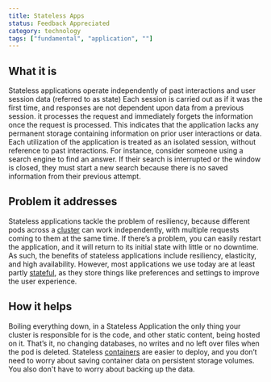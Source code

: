 ```yaml
---
title: Stateless Apps
status: Feedback Appreciated
category: technology
tags: ["fundamental", "application", ""]
---
```


## What it is

Stateless applications operate independently of past interactions and user session data (referred to as state)
Each session is carried out as if it was the first time, and responses are not dependent upon data from a previous session. 
it processes the request and immediately forgets the information once the request is processed. 
This indicates that the application lacks any permanent storage containing information on prior user interactions or data. 
Each utilization of the application is treated as an isolated session, 
without reference to past interactions. 
For instance, consider someone using a search engine to find an answer. 
If their search is interrupted or the window is closed, 
they must start a new search because there is no saved information from their previous attempt.

## Problem it addresses

Stateless applications tackle the problem of resiliency, 
because different pods across a [cluster](/cluster/) can work independently, 
with multiple requests coming to them at the same time. 
If there’s a problem, you can easily restart the application, 
and it will return to its initial state with little or no downtime. 
As such, the benefits of stateless applications include resiliency, elasticity, and high availability. 
However, most applications we use today are at least partly [stateful](/stateful-apps/), 
as they store things like preferences and settings to improve the user experience.

## How it helps

Boiling everything down, in a Stateless Application the only thing your cluster is responsible for is 
the code, and other static content, being hosted on it. 
That’s it, no changing databases, no writes and no left over files when the pod is deleted. 
Stateless [containers](/container/) are easier to deploy, 
and you don’t need to worry about saving container data on persistent storage volumes. 
You also don't have to worry about backing up the data.
